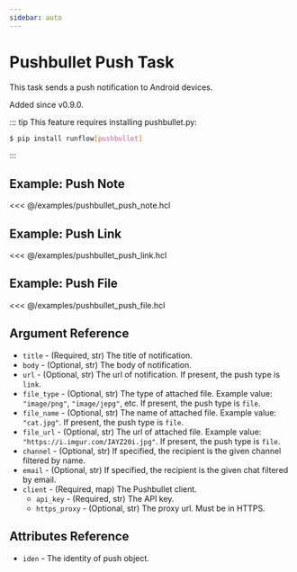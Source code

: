 ```yaml
---
sidebar: auto
---
```


# Pushbullet Push Task

This task sends a push notification to Android devices.

Added since v0.9.0.

::: tip
This feature requires installing pushbullet.py:
```bash
$ pip install runflow[pushbullet]
```
:::

## Example: Push Note

<<< @/examples/pushbullet_push_note.hcl

## Example: Push Link

<<< @/examples/pushbullet_push_link.hcl

## Example: Push File

<<< @/examples/pushbullet_push_file.hcl

## Argument Reference

* `title` - (Required, str) The title of notification.
* `body` - (Optional, str) The body of notification.
* `url` - (Optional, str) The url of notification. If present, the push type is `link`.
* `file_type` - (Optional, str) The type of attached file. Example value: `"image/png"`, `"image/jepg"`, etc. If present, the push type is `file`.
* `file_name` - (Optional, str) The name of attached file. Example value: `"cat.jpg"`. If present, the push type is `file`.
* `file_url` - (Optional, str) The url of attached file. Example value: `"https://i.imgur.com/IAYZ20i.jpg"`. If present, the push type is `file`.
* `channel` - (Optional, str) If specified, the recipient is the given channel filtered by name.
* `email` - (Optional, str) If specified, the recipient is the given chat filtered by email.
* `client` - (Required, map) The Pushbullet client.
  * `api_key` - (Required, str) The API key.
  * `https_proxy` - (Optional, str) The proxy url. Must be in HTTPS.

## Attributes Reference

* `iden` - The identity of push object.
